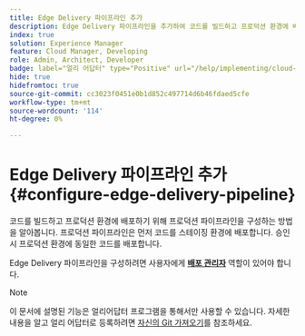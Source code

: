 ```yaml
---
title: Edge Delivery 파이프라인 추가
description: Edge Delivery 파이프라인을 추가하여 코드를 빌드하고 프로덕션 환경에 배포하는 방법을 알아봅니다.
index: true
solution: Experience Manager
feature: Cloud Manager, Developing
role: Admin, Architect, Developer
badge: label="얼리 어답터" type="Positive" url="/help/implementing/cloud-manager/release-notes/current.md#gitlab-bitbucket"
hide: true
hidefromtoc: true
source-git-commit: cc3023f0451e0b1d852c497714d6b46fdaed5cfe
workflow-type: tm+mt
source-wordcount: '114'
ht-degree: 0%

---
```



# Edge Delivery 파이프라인 추가 {#configure-edge-delivery-pipeline}

코드를 빌드하고 프로덕션 환경에 배포하기 위해 프로덕션 파이프라인을 구성하는 방법을 알아봅니다. 프로덕션 파이프라인은 먼저 코드를 스테이징 환경에 배포합니다. 승인 시 프로덕션 환경에 동일한 코드를 배포합니다.

Edge Delivery 파이프라인을 구성하려면 사용자에게 **[배포 관리자](/help/onboarding/cloud-manager-introduction.md#role-based-permissions)** 역할이 있어야 합니다.

>[!NOTE]
>
>이 문서에 설명된 기능은 얼리어답터 프로그램을 통해서만 사용할 수 있습니다. 자세한 내용을 알고 얼리 어답터로 등록하려면 [자신의 Git 가져오기](/help/implementing/cloud-manager/release-notes/current.md#gitlab-bitbucket)를 참조하세요.